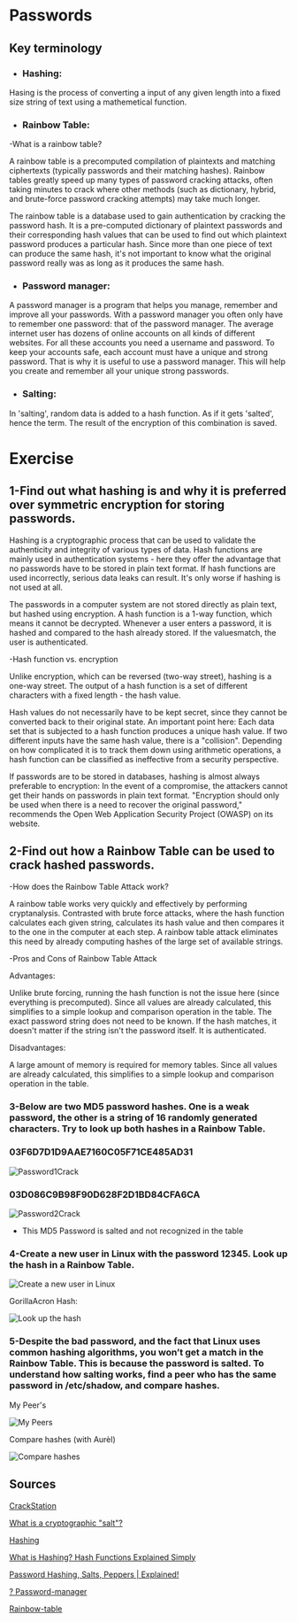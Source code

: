 # Passwords


## Key terminology

- ### Hashing: 

Hasing is the process of converting a input of any given length into a fixed size string of text using a mathemetical function.


- ### Rainbow Table:

-What is a rainbow table?

A rainbow table is a precomputed compilation of plaintexts and matching ciphertexts (typically passwords and their matching hashes). Rainbow tables greatly speed up many types of password cracking attacks, often taking minutes to crack where other methods (such as dictionary, hybrid, and brute-force password cracking attempts) may take much longer.

The rainbow table is a database used to gain authentication by cracking the password hash. It is a pre-computed dictionary of plaintext passwords and their corresponding hash values ​​that can be used to find out which plaintext password produces a particular hash. Since more than one piece of text can produce the same hash, it's not important to know what the original password really was as long as it produces the same hash.





 
 - ### Password manager: 
 
 A password manager is a program that helps you manage, remember and improve all your passwords. With a password manager you often only have to remember one password: that of the password manager. The average internet user has dozens of online accounts on all kinds of different websites. For all these accounts you need a username and password. To keep your accounts safe, each account must have a unique and strong password. That is why it is useful to use a password manager. This will help you create and remember all your unique strong passwords.

- ### Salting:

In 'salting', random data is added to a hash function. As if it gets 'salted', hence the term. The result of the encryption of this combination is saved.




# Exercise

## 1-Find out what hashing is and why it is preferred over symmetric encryption for storing passwords.

Hashing is a cryptographic process that can be used to validate the authenticity and integrity of various types of data. Hash functions are mainly used in authentication systems - here they offer the advantage that no passwords have to be stored in plain text format. If hash functions are used incorrectly, serious data leaks can result. It's only worse if hashing is not used at all.

The passwords in a computer system are not stored directly as plain text, but hashed using encryption. A hash function is a 1-way function, which means it cannot be decrypted. Whenever a user enters a password, it is hashed and compared to the hash already stored. If the values ​​match, the user is authenticated.

-Hash function vs. encryption

Unlike encryption, which can be reversed (two-way street), hashing is a one-way street. The output of a hash function is a set of different characters with a fixed length - the hash value.

Hash values ​​do not necessarily have to be kept secret, since they cannot be converted back to their original state. An important point here: Each data set that is subjected to a hash function produces a unique hash value. If two different inputs have the same hash value, there is a "collision". Depending on how complicated it is to track them down using arithmetic operations, a hash function can be classified as ineffective from a security perspective.

If passwords are to be stored in databases, hashing is almost always preferable to encryption: In the event of a compromise, the attackers cannot get their hands on passwords in plain text format. "Encryption should only be used when there is a need to recover the original password," recommends the Open Web Application Security Project (OWASP) on its website.


## 2-Find out how a Rainbow Table can be used to crack hashed passwords.

-How does the Rainbow Table Attack work?

A rainbow table works very quickly and effectively by performing cryptanalysis. Contrasted with brute force attacks, where the hash function calculates each given string, calculates its hash value and then compares it to the one in the computer at each step. A rainbow table attack eliminates this need by already computing hashes of the large set of available strings. 

-Pros and Cons of Rainbow Table Attack

Advantages:

Unlike brute forcing, running the hash function is not the issue here (since everything is precomputed). Since all values ​​are already calculated, this simplifies to a simple lookup and comparison operation in the table.
The exact password string does not need to be known. If the hash matches, it doesn't matter if the string isn't the password itself. It is authenticated.


Disadvantages:

A large amount of memory is required for memory tables.
Since all values ​​are already calculated, this simplifies to a simple lookup and comparison operation in the table.

### 3-Below are two MD5 password hashes. One is a weak password, the other is a string of 16 randomly generated characters. Try to look up both hashes in a Rainbow Table.


### 03F6D7D1D9AAE7160C05F71CE485AD31

![Password1Crack](../00_includes/SEC-07%20Passwords/Password-1-Crack.PNG)

### 03D086C9B98F90D628F2D1BD84CFA6CA

![Password2Crack](../00_includes/SEC-07%20Passwords/Password-2-Crack.PNG)

- This MD5 Password is salted and not recognized in the table

### 4-Create a new user in Linux with the password 12345. Look up the hash in a Rainbow Table.

![Create a new user in Linux](../00_includes/SEC-07%20Passwords/Create-a-new-user-in-Linux.PNG)

GorillaAcron Hash:


![Look up the hash](../00_includes/SEC-07%20Passwords/Look-up-the-hash.PNG)


### 5-Despite the bad password, and the fact that Linux uses common hashing algorithms, you won’t get a match in the Rainbow Table. This is because the password is salted. To understand how salting works, find a peer who has the same password in /etc/shadow, and compare hashes.

My Peer's

![My Peers](../00_includes/SEC-07%20Passwords/My-Peers.PNG)


Compare hashes (with Aurèl)

![Compare hashes](../00_includes/SEC-07%20Passwords/Compare-hashes.PNG)



## Sources

[CrackStation](https://crackstation.net/)

[What is a cryptographic "salt"?](https://crypto.stackexchange.com/questions/1776/what-is-a-cryptographic-salt)

[Hashing](https://www.techopedia.com/definition/14316/hashing-cybersecurity)

[What is Hashing? Hash Functions Explained Simply](https://www.youtube.com/watch?v=2BldESGZKB8)

[Password Hashing, Salts, Peppers | Explained!](https://www.youtube.com/watch?v=--tnZMuoK3E)

[? Password-manager](https://www.zoho.com/vault/educational-content/what-is-a-password-manager.html#:~:text=A%20password%20manager%20is%20an,encrypted%20with%20one%20master%20password.)

[Rainbow-table](https://www.sciencedirect.com/topics/computer-science/rainbow-table)
